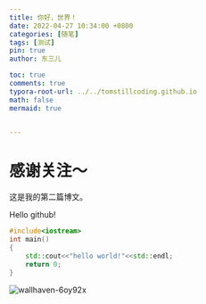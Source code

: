 ```yaml
---
title: 你好，世界！
date: 2022-04-27 10:34:00 +0800
categories: [随笔]
tags: [测试]
pin: true
author: 东三儿

toc: true
comments: true
typora-root-url: ../../tomstillcoding.github.io
math: false
mermaid: true


---
```


# 感谢关注～ 

这是我的第二篇博文。

Hello github!

```c++
#include<iostream>
int main()
{
    std::cout<<"hello world!"<<std::endl;
    return 0;
}
```

![wallhaven-6oy92x](D:\github\boke\penciler-star.github.io\assets\blog_res\2022-04-24-hello-world.assets\wallhaven-6oy92x.jpg)